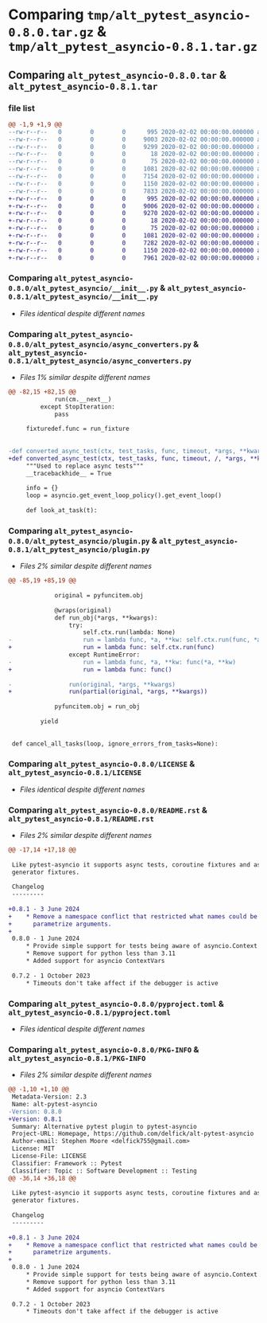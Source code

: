 # Comparing `tmp/alt_pytest_asyncio-0.8.0.tar.gz` & `tmp/alt_pytest_asyncio-0.8.1.tar.gz`

## Comparing `alt_pytest_asyncio-0.8.0.tar` & `alt_pytest_asyncio-0.8.1.tar`

### file list

```diff
@@ -1,9 +1,9 @@
--rw-r--r--   0        0        0      995 2020-02-02 00:00:00.000000 alt_pytest_asyncio-0.8.0/alt_pytest_asyncio/__init__.py
--rw-r--r--   0        0        0     9003 2020-02-02 00:00:00.000000 alt_pytest_asyncio-0.8.0/alt_pytest_asyncio/async_converters.py
--rw-r--r--   0        0        0     9299 2020-02-02 00:00:00.000000 alt_pytest_asyncio-0.8.0/alt_pytest_asyncio/plugin.py
--rw-r--r--   0        0        0       18 2020-02-02 00:00:00.000000 alt_pytest_asyncio-0.8.0/alt_pytest_asyncio/version.py
--rw-r--r--   0        0        0       75 2020-02-02 00:00:00.000000 alt_pytest_asyncio-0.8.0/.gitignore
--rw-r--r--   0        0        0     1081 2020-02-02 00:00:00.000000 alt_pytest_asyncio-0.8.0/LICENSE
--rw-r--r--   0        0        0     7154 2020-02-02 00:00:00.000000 alt_pytest_asyncio-0.8.0/README.rst
--rw-r--r--   0        0        0     1150 2020-02-02 00:00:00.000000 alt_pytest_asyncio-0.8.0/pyproject.toml
--rw-r--r--   0        0        0     7833 2020-02-02 00:00:00.000000 alt_pytest_asyncio-0.8.0/PKG-INFO
+-rw-r--r--   0        0        0      995 2020-02-02 00:00:00.000000 alt_pytest_asyncio-0.8.1/alt_pytest_asyncio/__init__.py
+-rw-r--r--   0        0        0     9006 2020-02-02 00:00:00.000000 alt_pytest_asyncio-0.8.1/alt_pytest_asyncio/async_converters.py
+-rw-r--r--   0        0        0     9270 2020-02-02 00:00:00.000000 alt_pytest_asyncio-0.8.1/alt_pytest_asyncio/plugin.py
+-rw-r--r--   0        0        0       18 2020-02-02 00:00:00.000000 alt_pytest_asyncio-0.8.1/alt_pytest_asyncio/version.py
+-rw-r--r--   0        0        0       75 2020-02-02 00:00:00.000000 alt_pytest_asyncio-0.8.1/.gitignore
+-rw-r--r--   0        0        0     1081 2020-02-02 00:00:00.000000 alt_pytest_asyncio-0.8.1/LICENSE
+-rw-r--r--   0        0        0     7282 2020-02-02 00:00:00.000000 alt_pytest_asyncio-0.8.1/README.rst
+-rw-r--r--   0        0        0     1150 2020-02-02 00:00:00.000000 alt_pytest_asyncio-0.8.1/pyproject.toml
+-rw-r--r--   0        0        0     7961 2020-02-02 00:00:00.000000 alt_pytest_asyncio-0.8.1/PKG-INFO
```

### Comparing `alt_pytest_asyncio-0.8.0/alt_pytest_asyncio/__init__.py` & `alt_pytest_asyncio-0.8.1/alt_pytest_asyncio/__init__.py`

 * *Files identical despite different names*

### Comparing `alt_pytest_asyncio-0.8.0/alt_pytest_asyncio/async_converters.py` & `alt_pytest_asyncio-0.8.1/alt_pytest_asyncio/async_converters.py`

 * *Files 1% similar despite different names*

```diff
@@ -82,15 +82,15 @@
             run(cm.__next__)
         except StopIteration:
             pass
 
     fixturedef.func = run_fixture
 
 
-def converted_async_test(ctx, test_tasks, func, timeout, *args, **kwargs):
+def converted_async_test(ctx, test_tasks, func, timeout, /, *args, **kwargs):
     """Used to replace async tests"""
     __tracebackhide__ = True
 
     info = {}
     loop = asyncio.get_event_loop_policy().get_event_loop()
 
     def look_at_task(t):
```

### Comparing `alt_pytest_asyncio-0.8.0/alt_pytest_asyncio/plugin.py` & `alt_pytest_asyncio-0.8.1/alt_pytest_asyncio/plugin.py`

 * *Files 2% similar despite different names*

```diff
@@ -85,19 +85,19 @@
 
             original = pyfuncitem.obj
 
             @wraps(original)
             def run_obj(*args, **kwargs):
                 try:
                     self.ctx.run(lambda: None)
-                    run = lambda func, *a, **kw: self.ctx.run(func, *a, **kw)
+                    run = lambda func: self.ctx.run(func)
                 except RuntimeError:
-                    run = lambda func, *a, **kw: func(*a, **kw)
+                    run = lambda func: func()
 
-                run(original, *args, **kwargs)
+                run(partial(original, *args, **kwargs))
 
             pyfuncitem.obj = run_obj
 
         yield
 
 
 def cancel_all_tasks(loop, ignore_errors_from_tasks=None):
```

### Comparing `alt_pytest_asyncio-0.8.0/LICENSE` & `alt_pytest_asyncio-0.8.1/LICENSE`

 * *Files identical despite different names*

### Comparing `alt_pytest_asyncio-0.8.0/README.rst` & `alt_pytest_asyncio-0.8.1/README.rst`

 * *Files 2% similar despite different names*

```diff
@@ -17,14 +17,18 @@
 
 Like pytest-asyncio it supports async tests, coroutine fixtures and async
 generator fixtures.
 
 Changelog
 ---------
 
+0.8.1 - 3 June 2024
+    * Remove a namespace conflict that restricted what names could be used as
+      parametrize arguments.
+
 0.8.0 - 1 June 2024
     * Provide simple support for tests being aware of asyncio.Context
     * Remove support for python less than 3.11
     * Added support for asyncio ContextVars
 
 0.7.2 - 1 October 2023
     * Timeouts don't take affect if the debugger is active
```

### Comparing `alt_pytest_asyncio-0.8.0/pyproject.toml` & `alt_pytest_asyncio-0.8.1/pyproject.toml`

 * *Files identical despite different names*

### Comparing `alt_pytest_asyncio-0.8.0/PKG-INFO` & `alt_pytest_asyncio-0.8.1/PKG-INFO`

 * *Files 2% similar despite different names*

```diff
@@ -1,10 +1,10 @@
 Metadata-Version: 2.3
 Name: alt-pytest-asyncio
-Version: 0.8.0
+Version: 0.8.1
 Summary: Alternative pytest plugin to pytest-asyncio
 Project-URL: Homepage, https://github.com/delfick/alt-pytest-asyncio
 Author-email: Stephen Moore <delfick755@gmail.com>
 License: MIT
 License-File: LICENSE
 Classifier: Framework :: Pytest
 Classifier: Topic :: Software Development :: Testing
@@ -36,14 +36,18 @@
 
 Like pytest-asyncio it supports async tests, coroutine fixtures and async
 generator fixtures.
 
 Changelog
 ---------
 
+0.8.1 - 3 June 2024
+    * Remove a namespace conflict that restricted what names could be used as
+      parametrize arguments.
+
 0.8.0 - 1 June 2024
     * Provide simple support for tests being aware of asyncio.Context
     * Remove support for python less than 3.11
     * Added support for asyncio ContextVars
 
 0.7.2 - 1 October 2023
     * Timeouts don't take affect if the debugger is active
```

